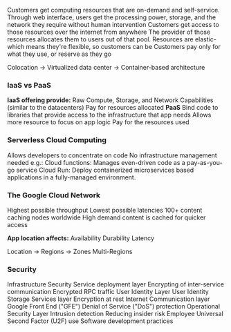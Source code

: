 Customers get computing resources that are on-demand and self-service.
	Through web interface, users get the processing power, storage, and the network they require without human intervention
Customers get access to those resources over the internet from anywhere
The provider of those resources allocates them to users out of that pool.
Resources are elastic-which means they're flexible, so customers can be
Customers pay only for what they use, or reserve as they go

Colocation -> Virtualized data center -> Container-based architecture

### IaaS vs PaaS
**IaaS offering provide:**
Raw Compute, Storage, and Network Capabilities (similar to the datacenters)
Pay for resources allocated
**PaaS**
Bind code to libraries that provide access to the infrastructure that app needs
Allows more resource to focus on app logic
Pay for the resources used

### Serverless Cloud Computing
Allows developers to concentrate on code
No infrastructure management needed
e.g.:
Cloud functions: Manages even-driven code as a pay-as-you-go service
Cloud Run: Deploy containerized microservices based applications in a fully-managed environment.

### The Google Cloud Network
Highest possible throughput
Lowest possible latencies
100+ content caching nodes worldwide
High demand content is cached for quicker access

**App location affects:**
Availability
Durability
Latency

Location -> Regions -> Zones
Multi-Regions

### Security
Infrastructure Security
Service deployment layer
	Encrypting of inter-service communication
	Encrypted RPC traffic
User Identity Layer
	User Identity
Storage Services layer
	Encryption at rest
Internet Communication layer
	Google Front End ("GFE")
	Denial of Service ("DoS") protection
Operational Security Layer
	Intrusion detection
	Reducing insider risk
	Employee Universal Second Factor (U2F) use
	Software development practices